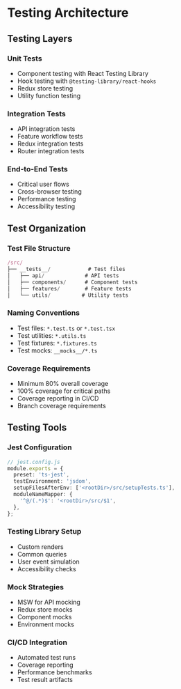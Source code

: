 # Testing Architecture

## Testing Layers

### Unit Tests
- Component testing with React Testing Library
- Hook testing with `@testing-library/react-hooks`
- Redux store testing
- Utility function testing

### Integration Tests
- API integration tests
- Feature workflow tests
- Redux integration tests
- Router integration tests

### End-to-End Tests
- Critical user flows
- Cross-browser testing
- Performance testing
- Accessibility testing

## Test Organization

### Test File Structure
```typescript
/src/
├── __tests__/            # Test files
│   ├── api/             # API tests
│   ├── components/      # Component tests
│   ├── features/        # Feature tests
│   └── utils/          # Utility tests
```

### Naming Conventions
- Test files: `*.test.ts` or `*.test.tsx`
- Test utilities: `*.utils.ts`
- Test fixtures: `*.fixtures.ts`
- Test mocks: `__mocks__/*.ts`

### Coverage Requirements
- Minimum 80% overall coverage
- 100% coverage for critical paths
- Coverage reporting in CI/CD
- Branch coverage requirements

## Testing Tools

### Jest Configuration
```typescript
// jest.config.js
module.exports = {
  preset: 'ts-jest',
  testEnvironment: 'jsdom',
  setupFilesAfterEnv: ['<rootDir>/src/setupTests.ts'],
  moduleNameMapper: {
    '^@/(.*)$': '<rootDir>/src/$1',
  },
};
```

### Testing Library Setup
- Custom renders
- Common queries
- User event simulation
- Accessibility checks

### Mock Strategies
- MSW for API mocking
- Redux store mocks
- Component mocks
- Environment mocks

### CI/CD Integration
- Automated test runs
- Coverage reporting
- Performance benchmarks
- Test result artifacts
